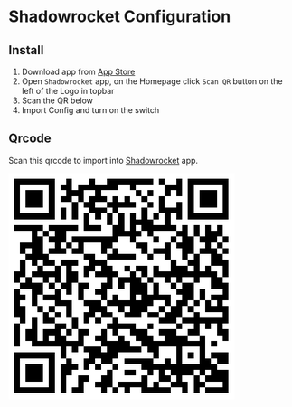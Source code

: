 # Shadowrocket Configuration

## Install

1. Download app from [App Store](https://itunes.apple.com/ru/app/shadowrocket/id932747118?mt=8)
2. Open `Shadowrocket` app, on the Homepage click `Scan QR` button on the left of the Logo in topbar
3. Scan the QR below
4. Import Config and turn on the switch

## Qrcode

Scan this qrcode to import into [Shadowrocket](https://itunes.apple.com/ru/app/shadowrocket/id932747118?mt=8) app.

![qrcode](./qr.png)
